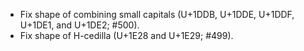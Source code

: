  * Fix shape of combining small capitals (U+1DDB, U+1DDE, U+1DDF, U+1DE1, and U+1DE2; #500).
 * Fix shape of H-cedilla (U+1E28 and U+1E29; #499).